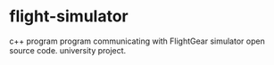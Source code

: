 # flight-simulator
c++ program program communicating with FlightGear simulator open source code.
university project.
